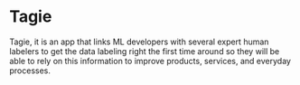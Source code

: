 # Tagie
Tagie, it is an app that links ML developers with several expert human labelers to get the data labeling right the first time around so they will be able to rely on this information to improve products, services, and everyday processes. 
